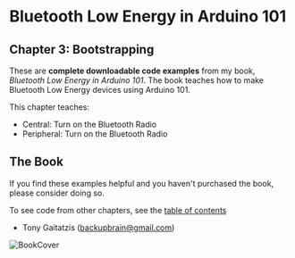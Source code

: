 # Bluetooth Low Energy in Arduino 101

## Chapter 3: Bootstrapping


These are **complete downloadable code examples** from my book, _Bluetooth Low Energy in Arduino 101_.  The book teaches how to make Bluetooth Low Energy devices using Arduino 101.

This chapter teaches:
* Central: Turn on the Bluetooth Radio
* Peripheral: Turn on the Bluetooth Radio

## The Book

If you find these examples helpful and you haven't purchased the book, please consider doing so.

To see code from other chapters, see the [table of contents](https://github.com/BluetoothLowEnergyInAndroid101/Book)

- Tony Gaitatzis (<backupbrain@gmail.com>)

![BookCover](https://github.com/BluetoothLowEnergyIniOSSwift/Book/blob/master/Bluetooth%20Low%20Energy%20in%20Android%20101%20Cover.png)
